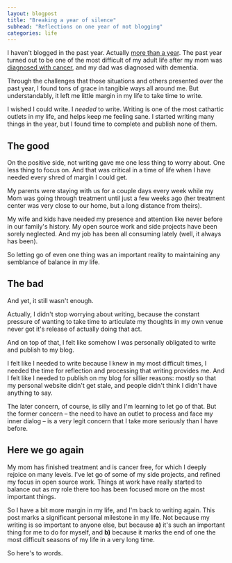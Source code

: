 ```yaml
---
layout: blogpost
title: "Breaking a year of silence"
subhead: "Reflections on one year of not blogging"
categories: life
---
```


I haven't blogged in the past year. Actually [more than a year](/writing/brokenness-and-restoration/). The past year turned out to be one of the most difficult of my adult life after my mom was [diagnosed with cancer](/writing/why-we-fear/), and my dad was diagnosed with dementia.

Through the challenges that those situations and others presented over the past year, I found tons of grace in tangible ways all around me. But understandably, it left me little margin in my life to take time to write.

I wished I could write. I *needed* to write. Writing is one of the most cathartic outlets in my life, and helps keep me feeling sane. I started writing many things in the year, but I found time to complete and publish none of them.

## The good

On the positive side, not writing gave me one less thing to worry about. One less thing to focus on. And that was critical in a time of life when I have needed every shred of margin I could get.

My parents were staying with us for a couple days every week while my Mom was going through treatment until just a few weeks ago (her treatment center was very close to our home, but a long distance from theirs).

My wife and kids have needed my presence and attention like never before in our family's history. My open source work and side projects have been sorely neglected. And my job has been all consuming lately (well, it always has been).

So letting go of even one thing was an important reality to maintaining any semblance of balance in my life.

## The bad

And yet, it still wasn't enough.

Actually, I didn't stop worrying about writing, because the constant pressure of wanting to take time to articulate my thoughts in my own venue never got it's release of actually doing that act.

And on top of that, I felt like somehow I was personally obligated to write and publish to my blog.

I felt like I needed to write because I knew in my most difficult times, I needed the time for reflection and processing that writing provides me. And I felt like I needed to publish on my blog for sillier reasons: mostly so that my personal website didn't get stale, and people didn't think I didn't have anything to say.

The later concern, of course, is silly and I'm learning to let go of that. But the former concern – the need to have an outlet to process and face my inner dialog – is a very legit concern that I take more seriously than I have before.

## Here we go again

My mom has finished treatment and is cancer free, for which I deeply rejoice on many levels. I've let go of some of my side projects, and refined my focus in open source work. Things at work have really started to balance out as my role there too has been focused more on the most important things.

So I have a bit more margin in my life, and I'm back to writing again. This post marks a significant personal milestone in my life. Not because my writing is so important to anyone else, but because **a)** it's such an important thing for me to do for myself, and **b)** because it marks the end of one the most difficult seasons of my life in a very long time.

So here's to words.
